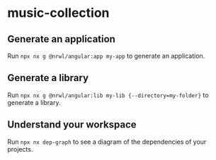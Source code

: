 # music-collection

## Generate an application

Run `npx nx g @nrwl/angular:app my-app` to generate an application.

## Generate a library

Run `npx nx g @nrwl/angular:lib my-lib {--directory=my-folder}` to generate a library.

## Understand your workspace

Run `npx nx dep-graph` to see a diagram of the dependencies of your projects.
